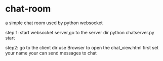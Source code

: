# chat-room
a simple chat room used by python websocket

step 1:
start websocket server,go to the server dir
python chatserver.py start

step2:
go to the client dir
use Browser to open the chat_view.html
first set your name
your can send messages to chat
